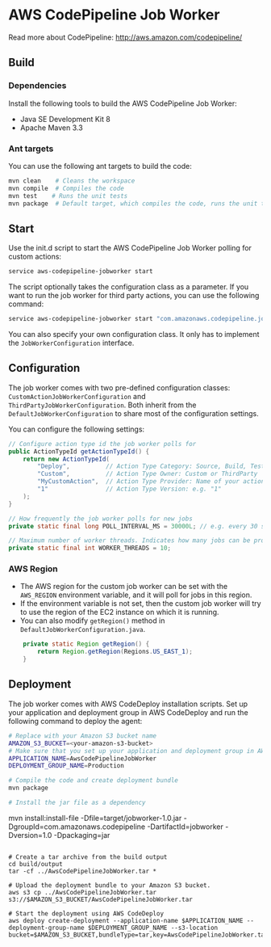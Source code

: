 # AWS CodePipeline Job Worker
Read more about CodePipeline: http://aws.amazon.com/codepipeline/

## Build
### Dependencies
Install the following tools to build the AWS CodePipeline Job Worker:
- Java SE Development Kit 8
- Apache Maven 3.3

### Ant targets
You can use the following ant targets to build the code:
```bash
mvn clean    # Cleans the workspace
mvn compile  # Compiles the code
mvn test    # Runs the unit tests
mvn package  # Default target, which compiles the code, runs the unit tests, creates the jar file and deployment bundle
```

## Start
Use the init.d script to start the AWS CodePipeline Job Worker polling for custom actions:
```bash
service aws-codepipeline-jobworker start
```

The script optionally takes the configuration class as a parameter. If you want to run the job worker for third party actions, you can use the following command:
```bash
service aws-codepipeline-jobworker start "com.amazonaws.codepipeline.jobworker.configuration.ThirdPartyJobWorkerConfiguration"
```

You can also specify your own configuration class. It only has to implement the `JobWorkerConfiguration` interface.

## Configuration
The job worker comes with two pre-defined configuration classes: `CustomActionJobWorkerConfiguration` and `ThirdPartyJobWorkerConfiguration`. Both inherit from the `DefaultJobWorkerConfiguration` to share most of the configuration settings.

You can configure the following settings:
```java
// Configure action type id the job worker polls for
public ActionTypeId getActionTypeId() {
    return new ActionTypeId(
        "Deploy",          // Action Type Category: Source, Build, Test, Deploy, Invoke
        "Custom",          // Action Type Owner: Custom or ThirdParty
        "MyCustomAction",  // Action Type Provider: Name of your action type
        "1"                // Action Type Version: e.g. "1"
    );
}

// How frequently the job worker polls for new jobs
private static final long POLL_INTERVAL_MS = 30000L; // e.g. every 30 seconds

// Maximum number of worker threads. Indicates how many jobs can be processed in parallel.
private static final int WORKER_THREADS = 10;
```

### AWS Region
* The AWS region for the custom job worker can be set with the `AWS_REGION` environment variable, and it will poll for jobs in this region.
* If the environment variable is not set, then the custom job worker will try to use the region of the EC2 instance on which it is running.
* You can also modify `getRegion()` method in `DefaultJobWorkerConfiguration.java`.
```java
    private static Region getRegion() {
        return Region.getRegion(Regions.US_EAST_1);
    }
```

## Deployment
The job worker comes with AWS CodeDeploy installation scripts. Set up your application and deployment group in AWS CodeDeploy and run the following command to deploy the agent:
```bash
# Replace with your Amazon S3 bucket name
AMAZON_S3_BUCKET=<your-amazon-s3-bucket>
# Make sure that you set up your application and deployment group in AWS CodeDeploy
APPLICATION_NAME=AwsCodePipelineJobWorker
DEPLOYMENT_GROUP_NAME=Production

# Compile the code and create deployment bundle
mvn package

# Install the jar file as a dependency
```
mvn install:install-file -Dfile=target/jobworker-1.0.jar -DgroupId=com.amazonaws.codepipeline -DartifactId=jobworker -Dversion=1.0 -Dpackaging=jar
```

# Create a tar archive from the build output
cd build/output
tar -cf ../AwsCodePipelineJobWorker.tar *

# Upload the deployment bundle to your Amazon S3 bucket.
aws s3 cp ../AwsCodePipelineJobWorker.tar s3://$AMAZON_S3_BUCKET/AwsCodePipelineJobWorker.tar

# Start the deployment using AWS CodeDeploy
aws deploy create-deployment --application-name $APPLICATION_NAME --deployment-group-name $DEPLOYMENT_GROUP_NAME --s3-location bucket=$AMAZON_S3_BUCKET,bundleType=tar,key=AwsCodePipelineJobWorker.tar
```

